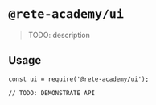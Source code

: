 # `@rete-academy/ui`

> TODO: description

## Usage

```
const ui = require('@rete-academy/ui');

// TODO: DEMONSTRATE API
```
